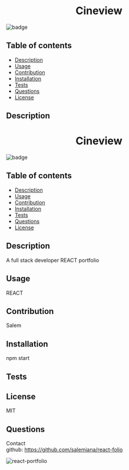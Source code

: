 <h1 align="center">Cineview</h1>

![badge](https://img.shields.io/badge/license-MIT-brightgreen)


## Table of contents
- [Description](#description)
- [Usage](#usage)
- [Contribution](#contribution)
- [Installation](#installation)
- [Tests](#tests)
- [Questions](#questions)
- [License](#license)
    
    
## Description
<h1 align="center">Cineview</h1>

![badge](https://img.shields.io/badge/license-MIT-brightgreen)


## Table of contents
- [Description](#description)
- [Usage](#usage)
- [Contribution](#contribution)
- [Installation](#installation)
- [Tests](#tests)
- [Questions](#questions)
- [License](#license)
    
    
## Description
A full stack developer REACT portfolio

## Usage
REACT

## Contribution
 Salem

## Installation
npm start

## Tests


## License
MIT


## Questions
Contact <br />
github: https://github.com/salemiana/react-folio

![react-portfolio](https://user-images.githubusercontent.com/101297588/186564492-368123a0-8d9c-4c1b-876b-c5b70adabd88.png)

